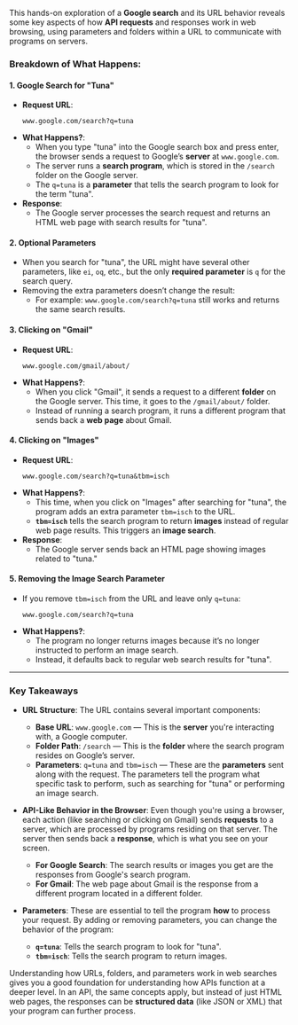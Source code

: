 This hands-on exploration of a **Google search** and its URL behavior reveals some key aspects of how **API requests** and responses work in web browsing, using parameters and folders within a URL to communicate with programs on servers.

### Breakdown of What Happens:

#### 1. **Google Search for "Tuna"**
   - **Request URL**: 
     ```
     www.google.com/search?q=tuna
     ```
   - **What Happens?**: 
     - When you type "tuna" into the Google search box and press enter, the browser sends a request to Google’s **server** at `www.google.com`. 
     - The server runs a **search program**, which is stored in the `/search` folder on the Google server.
     - The `q=tuna` is a **parameter** that tells the search program to look for the term "tuna".
   - **Response**: 
     - The Google server processes the search request and returns an HTML web page with search results for "tuna".

#### 2. **Optional Parameters**
   - When you search for "tuna", the URL might have several other parameters, like `ei`, `oq`, etc., but the only **required parameter** is `q` for the search query.
   - Removing the extra parameters doesn’t change the result:
     - For example: `www.google.com/search?q=tuna` still works and returns the same search results.

#### 3. **Clicking on "Gmail"**
   - **Request URL**: 
     ```
     www.google.com/gmail/about/
     ```
   - **What Happens?**: 
     - When you click "Gmail", it sends a request to a different **folder** on the Google server. This time, it goes to the `/gmail/about/` folder.
     - Instead of running a search program, it runs a different program that sends back a **web page** about Gmail.

#### 4. **Clicking on "Images"**
   - **Request URL**: 
     ```
     www.google.com/search?q=tuna&tbm=isch
     ```
   - **What Happens?**: 
     - This time, when you click on "Images" after searching for "tuna", the program adds an extra parameter `tbm=isch` to the URL. 
     - **`tbm=isch`** tells the search program to return **images** instead of regular web page results. This triggers an **image search**.
   - **Response**: 
     - The Google server sends back an HTML page showing images related to "tuna."

#### 5. **Removing the Image Search Parameter**
   - If you remove `tbm=isch` from the URL and leave only `q=tuna`:
     ```
     www.google.com/search?q=tuna
     ```
   - **What Happens?**: 
     - The program no longer returns images because it’s no longer instructed to perform an image search.
     - Instead, it defaults back to regular web search results for "tuna".

---

### Key Takeaways
- **URL Structure**: The URL contains several important components:
   - **Base URL**: `www.google.com` — This is the **server** you're interacting with, a Google computer.
   - **Folder Path**: `/search` — This is the **folder** where the search program resides on Google’s server.
   - **Parameters**: `q=tuna` and `tbm=isch` — These are the **parameters** sent along with the request. The parameters tell the program what specific task to perform, such as searching for "tuna" or performing an image search.

- **API-Like Behavior in the Browser**: Even though you're using a browser, each action (like searching or clicking on Gmail) sends **requests** to a server, which are processed by programs residing on that server. The server then sends back a **response**, which is what you see on your screen.
   - **For Google Search**: The search results or images you get are the responses from Google's search program.
   - **For Gmail**: The web page about Gmail is the response from a different program located in a different folder.

- **Parameters**: These are essential to tell the program **how** to process your request. By adding or removing parameters, you can change the behavior of the program:
   - **`q=tuna`**: Tells the search program to look for "tuna".
   - **`tbm=isch`**: Tells the search program to return images.

Understanding how URLs, folders, and parameters work in web searches gives you a good foundation for understanding how APIs function at a deeper level. In an API, the same concepts apply, but instead of just HTML web pages, the responses can be **structured data** (like JSON or XML) that your program can further process.
